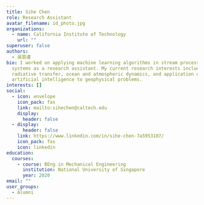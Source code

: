 ```yaml
---
title: Sihe Chen
role: Research Assistant
avatar_filename: id_photo.jpg
organizations:
  - name: California Institute of Technology
    url: ""
superuser: false
authors:
  - 吳恩達
bio: I worked on applying machine learning algorithms in stream processing
  systems as a research assistant. My current research interests include
  radiative transfer, ocean and atmospheric dynamics, and application of
  artificial intelligence to geophysical problems.
interests: []
social:
  - icon: envelope
    icon_pack: fas
    link: mailto:sihechen@caltech.edu
    display:
      header: false
  - display:
      header: false
    link: https://www.linkedin.com/in/sihe-chen-7a5953107/
    icon_pack: fas
    icon: linkedin
education:
  courses:
    - course: BEng in Mechanical Engineering
      institution: National University of Singapore
      year: 2020
email: ""
user_groups:
  - Alumni
---
```

